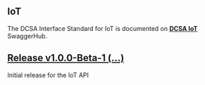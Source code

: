 ## IoT

The DCSA Interface Standard for IoT is documented on [**DCSA IoT**](https://app.swaggerhub.com/apis/dcsaorg/DCSA_IOT) SwaggerHub.

<a name="v100Beta1"></a>[Release v1.0.0-Beta-1 (...)](https://app.swaggerhub.com/apis-docs/dcsaorg/DCSA_IOT_COMMERCIAL/1.0.0-Beta-1)
---
Initial release for the IoT API
